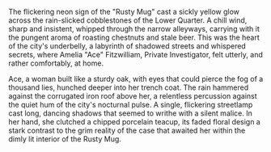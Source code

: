 The flickering neon sign of the "Rusty Mug" cast a sickly yellow glow across the rain-slicked cobblestones of the Lower Quarter.  A chill wind, sharp and insistent, whipped through the narrow alleyways, carrying with it the pungent aroma of roasting chestnuts and stale beer.  This was the heart of the city's underbelly, a labyrinth of shadowed streets and whispered secrets, where Amelia "Ace"  Fitzwilliam, Private Investigator, felt utterly, and rather comfortably, at home.

Ace, a woman built like a sturdy oak, with eyes that could pierce the fog of a thousand lies, hunched deeper into her trench coat.  The rain hammered against the corrugated iron roof above her, a relentless percussion against the quiet hum of the city's nocturnal pulse.  A single, flickering streetlamp cast long, dancing shadows that seemed to writhe with a silent malice.  In her hand, she clutched a chipped porcelain teacup, its faded floral design a stark contrast to the grim reality of the case that awaited her within the dimly lit interior of the Rusty Mug.
